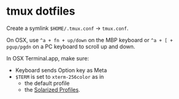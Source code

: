 # tmux dotfiles

Create a symlink `$HOME/.tmux.conf` -> `tmux.conf`.

On OSX, use `^a + fn + up/down` on the MBP keyboard or `^a + [ + pgup/pgdn` on a
PC keyboard to scroll up and down.

In OSX Terminal.app, make sure:

* Keyboard sends Option key as Meta
* `$TERM` is set to `xterm-256color` as in
  * the default profile
  * the [Solarized
    Profiles](https://github.com/altercation/solarized/tree/master/osx-terminal.app-colors-solarized/xterm-256color).
